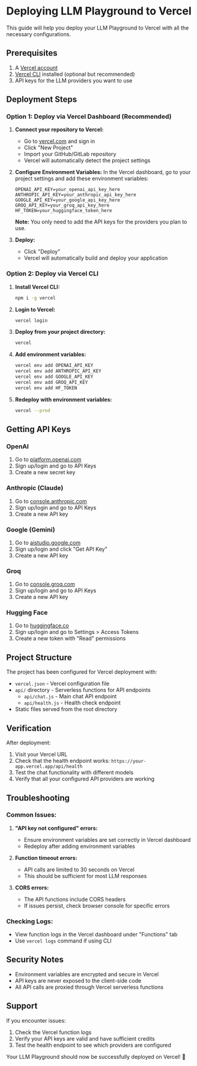 # Deploying LLM Playground to Vercel

This guide will help you deploy your LLM Playground to Vercel with all the necessary configurations.

## Prerequisites

1. A [Vercel account](https://vercel.com)
2. [Vercel CLI](https://vercel.com/cli) installed (optional but recommended)
3. API keys for the LLM providers you want to use

## Deployment Steps

### Option 1: Deploy via Vercel Dashboard (Recommended)

1. **Connect your repository to Vercel:**
   - Go to [vercel.com](https://vercel.com) and sign in
   - Click "New Project"
   - Import your GitHub/GitLab repository
   - Vercel will automatically detect the project settings

2. **Configure Environment Variables:**
   In the Vercel dashboard, go to your project settings and add these environment variables:

   ```
   OPENAI_API_KEY=your_openai_api_key_here
   ANTHROPIC_API_KEY=your_anthropic_api_key_here
   GOOGLE_API_KEY=your_google_api_key_here
   GROQ_API_KEY=your_groq_api_key_here
   HF_TOKEN=your_huggingface_token_here
   ```

   **Note:** You only need to add the API keys for the providers you plan to use.

3. **Deploy:**
   - Click "Deploy"
   - Vercel will automatically build and deploy your application

### Option 2: Deploy via Vercel CLI

1. **Install Vercel CLI:**
   ```bash
   npm i -g vercel
   ```

2. **Login to Vercel:**
   ```bash
   vercel login
   ```

3. **Deploy from your project directory:**
   ```bash
   vercel
   ```

4. **Add environment variables:**
   ```bash
   vercel env add OPENAI_API_KEY
   vercel env add ANTHROPIC_API_KEY
   vercel env add GOOGLE_API_KEY
   vercel env add GROQ_API_KEY
   vercel env add HF_TOKEN
   ```

5. **Redeploy with environment variables:**
   ```bash
   vercel --prod
   ```

## Getting API Keys

### OpenAI
1. Go to [platform.openai.com](https://platform.openai.com)
2. Sign up/login and go to API Keys
3. Create a new secret key

### Anthropic (Claude)
1. Go to [console.anthropic.com](https://console.anthropic.com)
2. Sign up/login and go to API Keys
3. Create a new API key

### Google (Gemini)
1. Go to [aistudio.google.com](https://aistudio.google.com)
2. Sign up/login and click "Get API Key"
3. Create a new API key

### Groq
1. Go to [console.groq.com](https://console.groq.com)
2. Sign up/login and go to API Keys
3. Create a new API key

### Hugging Face
1. Go to [huggingface.co](https://huggingface.co)
2. Sign up/login and go to Settings > Access Tokens
3. Create a new token with "Read" permissions

## Project Structure

The project has been configured for Vercel deployment with:

- `vercel.json` - Vercel configuration file
- `api/` directory - Serverless functions for API endpoints
  - `api/chat.js` - Main chat API endpoint
  - `api/health.js` - Health check endpoint
- Static files served from the root directory

## Verification

After deployment:

1. Visit your Vercel URL
2. Check that the health endpoint works: `https://your-app.vercel.app/api/health`
3. Test the chat functionality with different models
4. Verify that all your configured API providers are working

## Troubleshooting

### Common Issues:

1. **"API key not configured" errors:**
   - Ensure environment variables are set correctly in Vercel dashboard
   - Redeploy after adding environment variables

2. **Function timeout errors:**
   - API calls are limited to 30 seconds on Vercel
   - This should be sufficient for most LLM responses

3. **CORS errors:**
   - The API functions include CORS headers
   - If issues persist, check browser console for specific errors

### Checking Logs:

- View function logs in the Vercel dashboard under "Functions" tab
- Use `vercel logs` command if using CLI

## Security Notes

- Environment variables are encrypted and secure in Vercel
- API keys are never exposed to the client-side code
- All API calls are proxied through Vercel serverless functions

## Support

If you encounter issues:
1. Check the Vercel function logs
2. Verify your API keys are valid and have sufficient credits
3. Test the health endpoint to see which providers are configured

Your LLM Playground should now be successfully deployed on Vercel! 🚀